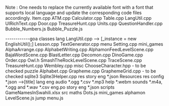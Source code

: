 
Note : One needs to replace the currently available font with a font that supports local language and update the corresponding code files accordingly.
     Item.cpp
	 ATM.cpp
	 Calculator.cpp
	 Table.cpp
	 LangUtil.cpp
	 UIRichText.cpp
	 Door.cpp
	 TreasureHunt.cpp
	 Units.cpp
	 QuestionHandler.cpp
	 Bubble_Numbers.js
	 Bubble_Puzzle.js
 

------------goa
				classes
					lang
						LangUtil.cpp --> [_instance = new EnglishUtil();]
						Lesson.cpp
						TextGenerator.cpp 
					menu
						Setting.cpp
					mini_games
						AlphaArrange.cpp
						AlphabetWriting.cpp
						AlphamonFeedLevelScene.cpp
						BajaWordScene.cpp
						BlastLetter.cpp
						Decomon.cpp
						DinoGame.cpp
						Order.cpp
						Owl.h
						SmashTheRockLevelScene.cpp
						TraceScene.cpp
						TreasureHunt.cpp
						Wembley.cpp
					misc
						ChooseCharacter.hpp - to be checked
					puzzle
						Alphabet.cpp
						Grapheme.cpp
						GraphemeGrid.cpp - to be checked
					sqlite3
						Sqlite3Helper.cpp
				res
					story
						eng
							*.json
				Resources
					res
						config
							*.json -->[title]
						lang
							eng
								audio
									*.ogg
									*.csv
									*.mp3
								help
									*.webm
								sounds
									*.m4a, *.ogg and *.wav
							*.csv
							eng.po
						story
							eng
								*.json
				scripts
					GameNamesInSwahili.xlsx
				src
					maths
						Dots.js
					mini_games
						alphamon
							LevelScene.js
						jump
							menu.js

